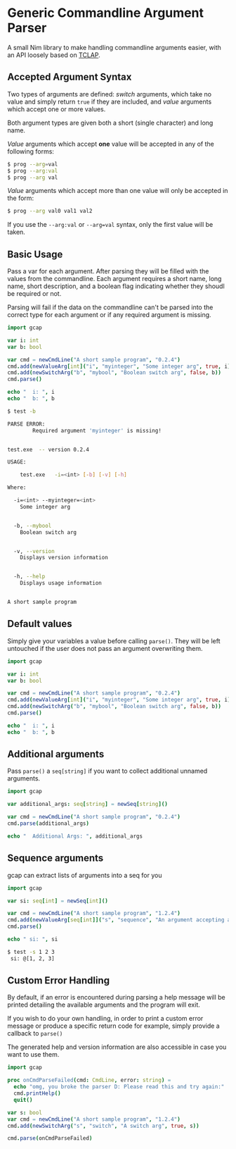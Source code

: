 # Generic Commandline Argument Parser

A small Nim library to make handling commandline arguments easier, with an API loosely based on [TCLAP](http://tclap.sourceforge.net/).

## Accepted Argument Syntax

Two types of arguments are defined: *switch* arguments, which take no value and simply return `true` if they are included, and *value* arguments which accept one or more values.

Both argument types are given both a short (single character) and long name.

*Value* arguments which accept **one** value will be accepted in any of the following forms:

```bash
$ prog --arg=val
$ prog --arg:val
$ prog --arg val
```

*Value* arguments which accept more than one value will only be accepted in the form:

```bash
$ prog --arg val0 val1 val2
```

If you use the `--arg:val` or `--arg=val` syntax, only the first value will be taken.

## Basic Usage

Pass a var for each argument. After parsing they will be filled with the values from the commandline.
Each argument requires a short name, long name, short description, and a boolean flag indicating whether they shoudl be required or not.

Parsing will fail if the data on the commandline can't be parsed into the correct type for each argument or if any required argument is missing.

```nim
import gcap

var i: int
var b: bool

var cmd = newCmdLine("A short sample program", "0.2.4")
cmd.add(newValueArg[int]("i", "myinteger", "Some integer arg", true, i))
cmd.add(newSwitchArg("b", "mybool", "Boolean switch arg", false, b))
cmd.parse()

echo "  i: ", i
echo "  b: ", b

```

```bash
$ test -b

PARSE ERROR:
        Required argument 'myinteger' is missing!


test.exe  -- version 0.2.4

USAGE:

    test.exe   -i=<int> [-b] [-v] [-h]

Where:

  -i=<int> --myinteger=<int>
    Some integer arg


  -b, --mybool
    Boolean switch arg


  -v, --version
    Displays version information


  -h, --help
    Displays usage information


A short sample program
```

## Default values

Simply give your variables a value before calling `parse()`. They will be left untouched if the user does not pass an argument overwriting them.
```nim
import gcap

var i: int
var b: bool

var cmd = newCmdLine("A short sample program", "0.2.4")
cmd.add(newValueArg[int]("i", "myinteger", "Some integer arg", true, i))
cmd.add(newSwitchArg("b", "mybool", "Boolean switch arg", false, b))
cmd.parse()

echo "  i: ", i
echo "  b: ", b

```

## Additional arguments

Pass `parse()` a `seq[string]` if you want to collect additional unnamed arguments.
```nim
import gcap

var additional_args: seq[string] = newSeq[string]()

var cmd = newCmdLine("A short sample program", "0.2.4")
cmd.parse(additional_args)

echo "  Additional Args: ", additional_args

```

## Sequence arguments

gcap can extract lists of arguments into a seq for you

```nim
import gcap

var si: seq[int] = newSeq[int]()

var cmd = newCmdLine("A short sample program", "1.2.4")
cmd.add(newValueArg[seq[int]]("s", "sequence", "An argument accepting a list of ints", true, si))
cmd.parse()

echo " si: ", si
```

```bash
$ test -s 1 2 3
 si: @[1, 2, 3]
```

## Custom Error Handling

By default, if an error is encountered during parsing a help message will be printed detailing the available arguments and the program will exit.

If you wish to do your own handling, in order to print a custom error message or produce a specific return code for example, simply provide a callback to `parse()`

The generated help and version information are also accessible in case you want to use them.

```nim
import gcap

proc onCmdParseFailed(cmd: CmdLine, error: string) =
  echo "omg, you broke the parser D: Please read this and try again:"
  cmd.printHelp()
  quit()

var s: bool
var cmd = newCmdLine("A short sample program", "1.2.4")
cmd.add(newSwitchArg("s", "switch", "A switch arg", true, s))

cmd.parse(onCmdParseFailed)
```
